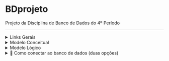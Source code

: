 # BDprojeto
Projeto da Disciplina de Banco de Dados do 4º Período

---

<details>

<summary>Links Gerais</summary>

  - Relatório: https://docs.google.com/document/d/10fnU7U5O56TH1g30A9MZzKfAZ_S37P5FUuB6zCR-rLA/edit?tab=t.0
  
</details>

<details>

<summary>Modelo Conceitual</summary>

  ![image](https://github.com/user-attachments/assets/80ed9b1a-24a0-4b4a-9b58-19ba422366e8)

</details>

<details>

<summary>Modelo Lógico</summary>

  ![image](https://github.com/user-attachments/assets/a5f0c0eb-b674-471c-b488-f7be48826811)

</details>

<details>
<summary>💾 Como conectar ao banco de dados (duas opções)</summary>
<br>

Após vc criar um banco de dados(No dbeaver por exemplo), com o Scrpit que fornecemos na entrega e criar as tabelas:

  
Este projeto utiliza acesso direto ao banco via JDBC com `ConnectionFactory`, sem ORM.  
A senha do banco deve ser definida como **variável de ambiente `DB_PASSWORD`** para manter segurança e portabilidade.


### ✅ Opção 1 – Rodando com Spring Boot Dashboard (VS Code):


Se você está usando a extensão **Spring Boot Dashboard**:


### 🪟 No Windows:

1. **Abra o PowerShell** como adminstrador e execute:

   ```powershell
   [System.Environment]::SetEnvironmentVariable("DB_PASSWORD", "suaSenhaAqui", "User")

### 🪟 No Mac:
```bash
nano ~/.zshrc
```

Adicione esta linha no final do arquivo:
   
```bash
export DB_PASSWORD="suaSenhaAqui"

```
3. Salve e saia (Ctrl + O, depois Enter, depois Ctrl + X)


4. Aplique as alterações:

```bash
source ~/.zshrc
```

 ### ✅Verificação para ver se funcionou:

 ### 🪟 No Windows:
Powershell:
```powershell
echo $env:DB_PASSWORD
```

CMD:
```cmd
echo %DB_PASSWORD%
````
Se estiver correta, o terminal retorna:

```bash
suaSenhaAqui
```

### 🪟 No Mac:
Bash:
```bash
echo $DB_PASSWORD
```

👉 Ele deve exibir:
```bash
suaSenhaAqui
```


2.Feche e reabra o VS Code.


3.No Spring Boot Dashboard(Extensão do VSCODE), clique em ▶️ Run na aplicação.


### ✅ Opção 2 – Rodando com Maven no terminal


Se você prefere rodar o projeto manualmente via terminal (e tem Maven instalado):


📁 Passo 1 – Acesse a pasta raiz do projeto:

```poweshell
cd pedroguerra
```
### 💻 Passo 2 – Defina a variável DB_PASSWORD com sua senha:
▶️ No Windows (CMD):
```cmd
set DB_PASSWORD=suaSenhaAqui
mvn spring-boot:run
```
▶️ No Windows (POWERSHELL):
```powershell
$env:DB_PASSWORD = "suaSenhaAqui"
mvn spring-boot:run
```

▶️ No macOS / Linux:
```bash
export DB_PASSWORD="suaSenhaAqui"
mvn spring-boot:run
```
</details>
